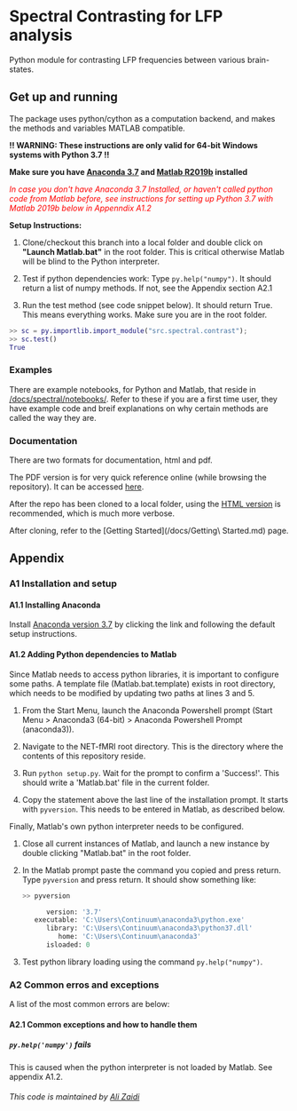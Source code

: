 # Spectral Contrasting for LFP analysis

Python module for contrasting LFP frequencies between various brain-states.

## Get up and running

The package uses python/cython as a computation backend, and makes the methods and variables MATLAB compatible.

**!! WARNING: These instructions are only valid for 64-bit Windows systems with Python 3.7 !!**

**Make sure you have [Anaconda 3.7](https://docs.anaconda.com/anaconda/packages/py3.7_win-64/) and [Matlab R2019b](http://www.mathworks.com/) installed**

<font color="red">*In case you don't have Anaconda 3.7 Installed, or haven't called python code from Matlab before, see instructions for setting up Python 3.7 with Matlab 2019b below in Appenndix A1.2*</font>

**Setup Instructions:**

1. Clone/checkout this branch into a local folder and double click on **"Launch Matlab.bat"** in the root folder. This is critical otherwise Matlab will be blind to the Python interpreter.

2. Test if python dependencies work: Type ```py.help("numpy")```. It should return a list of numpy methods. If not, see the Appendix section A2.1

3. Run the test method (see code snippet below). It should return True. This means everything works. Make sure you are in the root folder.

```matlab
>> sc = py.importlib.import_module("src.spectral.contrast");
>> sc.test()
True
```

### Examples

There are example notebooks, for Python and Matlab, that reside in [/docs/spectral/notebooks/](/docs/spectral/notebooks/). Refer to these if you are a first time user, they have example code and breif explanations on why certain methods are called the way they are.

### Documentation

There are two formats for documentation, html and pdf.

The PDF version is for very quick reference online (while browsing the repository). It can be accessed [here](docs/spectral/documentation.pdf).

After the repo has been cloned to a local folder, using the [HTML version](/docs/spectral/html/index.html) is recommended, which is much more verbose.

After cloning, refer to the [Getting Started](/docs/Getting\ Started.md) page.

## Appendix

### A1 Installation and setup

#### A1.1 Installing Anaconda

Install [Anaconda version 3.7](https://docs.anaconda.com/anaconda/packages/py3.7_win-64/) by clicking the link and following the default setup instructions.

#### A1.2 Adding Python dependencies to Matlab

Since Matlab needs to access python libraries, it is important to configure some paths. A template file (Matlab.bat.template) exists in root directory, which needs to be modified by updating two paths at lines 3 and 5.

1. From the Start Menu, launch the Anaconda Powershell prompt (Start Menu > Anaconda3 (64-bit) > Anaconda Powershell Prompt (anaconda3)).

2. Navigate to the NET-fMRI root directory. This is the directory where the contents of this repository reside.

3. Run ```python setup.py```. Wait for the prompt to confirm a 'Success!'. This should write a 'Matlab.bat' file in the current folder.

4. Copy the statement above the last line of the installation prompt. It starts with ```pyversion```. This needs to be entered in Matlab, as described below.

Finally, Matlab's own python interpreter needs to be configured.

1. Close all current instances of Matlab, and launch a new instance by double clicking "Matlab.bat" in the root folder.

2. In the Matlab prompt paste the command you copied and press return. Type ```pyversion``` and press return. It should show something like:

   ```python
   >> pyversion

         version: '3.7'
      executable: 'C:\Users\Continuum\anaconda3\python.exe'
         library: 'C:\Users\Continuum\anaconda3\python37.dll'
            home: 'C:\Users\Continuum\anaconda3'
         isloaded: 0
   ```

3. Test python library loading using the command ```py.help("numpy")```.

### A2 Common erros and exceptions

A list of the most common errors are below:

#### A2.1 Common exceptions and how to handle them

##### ```py.help('numpy')``` fails

This is caused when the python interpreter is not loaded by Matlab.
See appendix A1.2.

###### This code is maintained by [Ali Zaidi](mailto:ali.zaidi@tuebingen.mpg.de)
